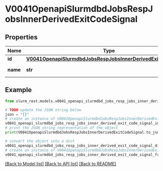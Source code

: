 # V0041OpenapiSlurmdbdJobsRespJobsInnerDerivedExitCodeSignal


## Properties

Name | Type | Description | Notes
------------ | ------------- | ------------- | -------------
**id** | [**V0041OpenapiSlurmdbdJobsRespJobsInnerDerivedExitCodeSignalId**](V0041OpenapiSlurmdbdJobsRespJobsInnerDerivedExitCodeSignalId.md) |  | [optional] 
**name** | **str** | Signal sent to process | [optional] 

## Example

```python
from slurm_rest.models.v0041_openapi_slurmdbd_jobs_resp_jobs_inner_derived_exit_code_signal import V0041OpenapiSlurmdbdJobsRespJobsInnerDerivedExitCodeSignal

# TODO update the JSON string below
json = "{}"
# create an instance of V0041OpenapiSlurmdbdJobsRespJobsInnerDerivedExitCodeSignal from a JSON string
v0041_openapi_slurmdbd_jobs_resp_jobs_inner_derived_exit_code_signal_instance = V0041OpenapiSlurmdbdJobsRespJobsInnerDerivedExitCodeSignal.from_json(json)
# print the JSON string representation of the object
print(V0041OpenapiSlurmdbdJobsRespJobsInnerDerivedExitCodeSignal.to_json())

# convert the object into a dict
v0041_openapi_slurmdbd_jobs_resp_jobs_inner_derived_exit_code_signal_dict = v0041_openapi_slurmdbd_jobs_resp_jobs_inner_derived_exit_code_signal_instance.to_dict()
# create an instance of V0041OpenapiSlurmdbdJobsRespJobsInnerDerivedExitCodeSignal from a dict
v0041_openapi_slurmdbd_jobs_resp_jobs_inner_derived_exit_code_signal_from_dict = V0041OpenapiSlurmdbdJobsRespJobsInnerDerivedExitCodeSignal.from_dict(v0041_openapi_slurmdbd_jobs_resp_jobs_inner_derived_exit_code_signal_dict)
```
[[Back to Model list]](../README.md#documentation-for-models) [[Back to API list]](../README.md#documentation-for-api-endpoints) [[Back to README]](../README.md)


